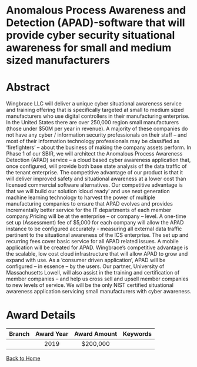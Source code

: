 
Anomalous Process Awareness and Detection (APAD)-software that will provide cyber security situational awareness for small and medium sized manufacturers
=========================================================================================================================================================

# Abstract


Wingbrace LLC will deliver a unique cyber situational awareness service and training offering that is specifically targeted at small to medium sized manufacturers who use digital controllers in their manufacturing enterprise. In the United States there are over 250,000 region small manufacturers (those under $50M per year in revenue). A majority of these companies do not have any cyber / information security professionals on their staff – and most of their information technology professionals may be classified as ‘firefighters’ – about the business of making the company assets perform. In Phase 1 of our SBIR, we will architect the Anomalous Process Awareness Detection (APAD) service – a cloud based cyber awareness application that, once configured, will provide both base state analysis of the data traffic of the tenant enterprise. The competitive advantage of our product is that it will deliver improved safety and situational awareness at a lower cost than licensed commercial software alternatives. Our competitive advantage is that we will build our solution ‘cloud ready’ and use next generation machine learning technology to harvest the power of multiple manufacturing companies to ensure that APAD evolves and provides incrementally better service for the IT departments of each member company.Pricing will be at the enterprise – or company – level. A one-time set up (Assessment) fee of
$5,000 for each company will allow the APAD instance to be configured accurately - measuring all external data traffic pertinent to the situational awareness of the ICS enterprise. The set up and recurring fees cover basic service for all APAD related issues. A mobile application will be created for APAD. Wingbrace’s competitive advantage is the scalable, low cost cloud infrastructure that will allow APAD to grow and expand with use. As a ‘consumer driven application’, APAD will be configured – in essence – by the users. Our partner, University of Massachusetts Lowell, will also assist in the training and certification of member companies – and help us cross sell and upsell member companies to new levels of service. We will be the only NIST certified situational awareness application servicing small manufacturers with cyber awareness.  

# Award Details

|Branch|Award Year|Award Amount|Keywords|
| :---: | :---: | :---: | :---: |
||2019|$200,000||
  
  


[Back to Home](https://github.com/chrischow/dod_sbir_awards/Reports/CC/#788)